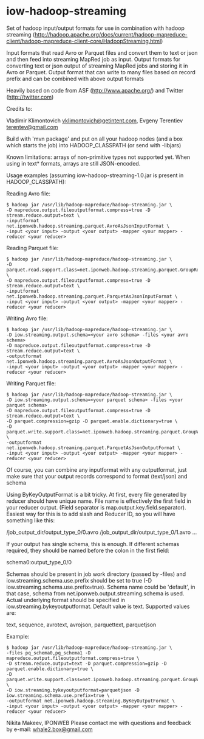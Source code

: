 iow-hadoop-streaming
====================

Set of hadoop input/output formats for use in combination with hadoop streaming
(http://hadoop.apache.org/docs/current/hadoop-mapreduce-client/hadoop-mapreduce-client-core/HadoopStreaming.html)

Input formats that read Avro or Parquet files and convert them to text or json and 
then feed into streaming MapRed job as input.
Output formats for converting text or json output of streaming MapRed jobs and storing it in Avro or Parquet.
Output format that can write to many files based on record prefix and can be combined with above output formats

Heavily based on code from ASF (http://www.apache.org/) and Twitter (http://twitter.com)

Credits to:

Vladimir Klimontovich <vklimontovich@getintent.com>, Evgeny Terentiev <terentev@gmail.com>

Build with 'mvn package' and put on all your hadoop nodes (and a box which starts the job)
into HADOOP_CLASSPATH (or send with -libjars)

Known limitations: arrays of non-primitive types not supported yet. When using in text* formats, arrays are
still JSON-encoded.

Usage examples (assuming iow-hadoop-streaming-1.0.jar is present in HADOOP_CLASSPATH):

Reading Avro file:

```
$ hadoop jar /usr/lib/hadoop-mapreduce/hadoop-streaming.jar \
-D mapreduce.output.fileoutputformat.compress=true -D stream.reduce.output=text \
-inputformat net.iponweb.hadoop.streaming.parquet.AvroAsJsonInputFormat \
-input <your input> -output <your output> -mapper <your mapper> -reducer <your reducer>
```


Reading Parquet file:

```
$ hadoop jar /usr/lib/hadoop-mapreduce/hadoop-streaming.jar \
-D parquet.read.support.class=net.iponweb.hadoop.streaming.parquet.GroupReadSupport \
-D mapreduce.output.fileoutputformat.compress=true -D stream.reduce.output=text \
-inputformat net.iponweb.hadoop.streaming.parquet.ParquetAsJsonInputFormat \
-input <your input> -output <your output> -mapper <your mapper> -reducer <your reducer>
```

Writing Avro file:

```
$ hadoop jar /usr/lib/hadoop-mapreduce/hadoop-streaming.jar \
-D iow.streaming.output.schema=<your avro schema> -files <your avro schema>
-D mapreduce.output.fileoutputformat.compress=true -D stream.reduce.output=text \
-outputformat net.iponweb.hadoop.streaming.parquet.AvroAsJsonOutputFormat \
-input <your input> -output <your output> -mapper <your mapper> -reducer <your reducer>
```

Writing Parquet file:

```
$ hadoop jar /usr/lib/hadoop-mapreduce/hadoop-streaming.jar \
-D iow.streaming.output.schema=<your parquet schema> -files <your parquet schema>
-D mapreduce.output.fileoutputformat.compress=true -D stream.reduce.output=text \
-D parquet.compression=gzip -D parquet.enable.dictionary=true \
-D parquet.write.support.class=net.iponweb.hadoop.streaming.parquet.GroupWriteSupport \
-outputformat net.iponweb.hadoop.streaming.parquet.ParquetAsJsonOutputFormat \
-input <your input> -output <your output> -mapper <your mapper> -reducer <your reducer>
```

Of course, you can combine any inputformat with any outputformat, just make sure that your
output records correspond to format (text/json) and schema

Using ByKeyOutputFormat is a bit tricky. At first, every file generated by reducer should have
unique name. File name is effectively the first field in your reducer output. (Field separator
is map.output.key.field.separator). Easiest way for this is to add slash and Reducer ID, so you
will have something like this:

/job_output_dir/output_type_0/0.avro
/job_output_dir/output_type_0/1.avro
...

If your output has single schema, this is enough. If different schemas required, they should be
named before the colon in the first field:

schema0:output_type_0/0

Schemas should be present in job work directory (passed by -files) and iow.streaming.schema.use.prefix
should be set to true (-D iow.streaming.schema.use.prefix=true). Schema name could be 'default',
in that case, schema from net.iponweb.output.streaming.schema is used.
Actual underlying format should be specified in iow.streaming.bykeyoutputformat. Default value is text.
Supported values are:

text, sequence, avrotext, avrojson, parquettext, parquetjson

Example:

```
$ hadoop jar /usr/lib/hadoop-mapreduce/hadoop-streaming.jar \
-files pq_schema0,pq_schema1 -D mapreduce.output.fileoutputformat.compress=true \
-D stream.reduce.output=text -D parquet.compression=gzip -D parquet.enable.dictionary=true \
-D parquet.write.support.class=net.iponweb.hadoop.streaming.parquet.GroupWriteSupport \
-D iow.streaming.bykeyoutputformat=parquetjson -D iow.streaming.schema.use.prefix=true \
-outputformat net.iponweb.hadoop.streaming.ByKeyOutputFormat \
-input <your input> -output <your output> -mapper <your mapper> -reducer <your reducer>
```


Nikita Makeev, IPONWEB
Please contact me with questions and feedback by e-mail: whale2.box@gmail.com
